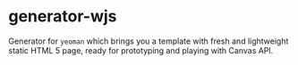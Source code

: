 # generator-wjs

Generator for `yeoman` which brings you a template with fresh and lightweight static HTML 5 page, ready for prototyping and playing with Canvas API.
